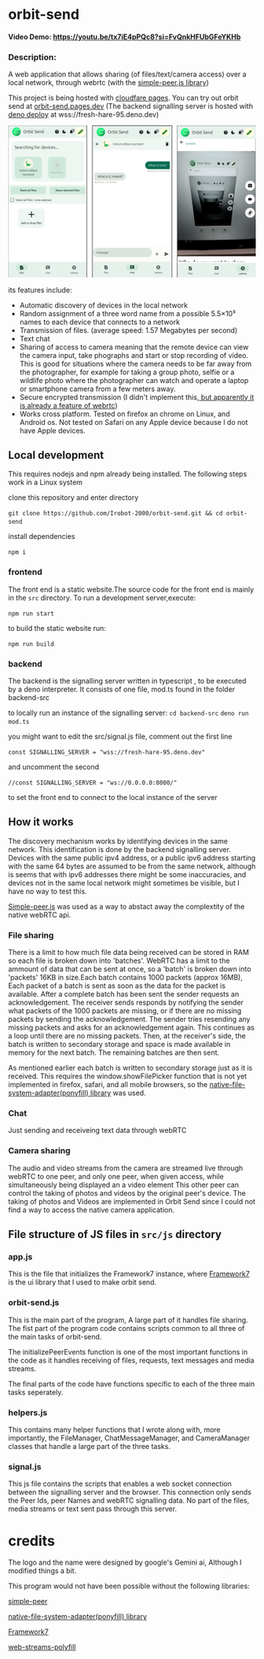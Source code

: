 # orbit-send
#### Video Demo: https://youtu.be/tx7iE4pPQc8?si=FvQnkHFUbGFeYKHb
### Description:
A web application that allows sharing (of files/text/camera access) over a local network, through webrtc (with the [simple-peer.js library](https://github.com/feross/simple-peer/))

This project is being hosted with [cloudfare pages](https://pages.cloudflare.com/). You can try out orbit send at [orbit-send.pages.dev](http://orbit-send.pages.dev)
(The backend signalling server is hosted with [deno deploy](https://deno.com/deploy) at wss://fresh-hare-95.deno.dev)

![screenshot](./assets-src/screenshot.webp)

its features include:
 * Automatic discovery of devices in the local network
 * Random assignment of a three word name from a possible 5.5×10⁵ names to each device that connects to a network
 * Transmission of files. (average speed: 1.57 Megabytes per second)
 * Text chat
 * Sharing of access to camera meaning that the remote device can view the camera input, take phographs and start or stop recording of video. This is good for situations where the camera needs to be far away from the photographer, for example for taking a group photo, selfie or a wildlife photo where the photographer can watch and operate a laptop or smartphone camera from a few meters away.
 * Secure encrypted transmission (I didn't implement this,[ but apparently it is already a feature of webrtc](https://webrtc-security.github.io/#4.3.))
 * Works cross platform. Tested on firefox an chrome on Linux, and Android os. Not tested on Safari on any Apple device because I do not have Apple devices.

## Local development

This requires nodejs and npm already being installed. The following steps work in a Linux system

clone this repository and enter directory

`git clone https://github.com/Irobot-2000/orbit-send.git && cd orbit-send`

install dependencies 

`npm i`

### frontend
The front end is a static website.The source code for the front end is mainly in the `src` directory. To run a development server,execute:

`npm run start`

to build the static website run:

`npm run build`

### backend
The backend is the signalling server written in typescript , to be executed by a deno interpreter. It consists of one file, mod.ts found in the folder backend-src

to locally run an instance of the signalling server:
`cd backend-src`
`deno run mod.ts`

you might want to edit the src/signal.js file,
comment out the first line

`const SIGNALLING_SERVER = "wss://fresh-hare-95.deno.dev"`

and uncomment the second

`//const SIGNALLING_SERVER = "ws://0.0.0.0:8000/"`

to set the front end to connect to the local instance of the server

## How it works
The discovery mechanism works by identifying devices in the same network. This identification is done by the backend signalling server. Devices with the same public ipv4 address, or a public ipv6 address starting with the same 64 bytes are assumed to be from the same network, although is seems that with ipv6 addresses there might be some inaccuracies, and devices not in the same local network might sometimes be visible, but I have no way to test this.

[Simple-peer.js](https://github.com/feross/simple-peer/) was used as a way to abstact away the complextity of the native webRTC api.

### File sharing
There is a limit to how much file data being received can be stored in RAM so each file is broken down into 'batches'. WebRTC has a limit to the ammount of data that can be sent at once, so a 'batch' is broken down into 'packets' 16KB in size.Each batch contains 1000 packets (approx 16MB), Each packet of a batch is sent as soon as the data for the packet is available. After a complete batch has been sent the sender requests an acknowledgement. The receiver sends responds by notifying the sender what packets of the 1000 packets are missing, or if there are no missing packets by sending the acknowledgement. The sender tries resending any missing packets and asks for an acknowledgement again. This continues as a loop until there are no missing packets. Then, at the receiver's side, the batch is written to secondary storage and space is made available in memory for the next batch. The remaining batches are then sent.

As mentioned earlier each batch is written to secondary storage just as it is received. This requires the window.showFilePicker function that is not yet implemented in firefox, safari, and all mobile browsers, so the [native-file-system-adapter(ponyfill) library](https://www.npmjs.com/package/native-file-system-adapter?activeTab=readme) was used.

### Chat
Just sending and receiveing text data through webRTC

### Camera sharing
The audio and video streams from the camera are streamed live through webRTC to one peer, and only one peer, when given access, while simultaneously being displayed an a video element
This other peer can control the taking of photos and videos by the original peer's device. The taking of photos and Videos are implemented in Orbit Send since I could not find a way to access the native camera application. 

## File structure of JS files in `src/js` directory
### app.js
This is the file that initializes the Framework7 instance, where [Framework7](https://framework7.io/) is the ui library that I used to make orbit send.

### orbit-send.js
This is the main part of the program, A large part of it handles file sharing. The fist part of the program code contains scripts common to all three of the main tasks of orbit-send.

The initializePeerEvents function is one of the most important functions in the code as it handles receiving of files, requests, text messages and media streams.

The final parts of the code have functions specific to each of the three main tasks seperately.

### helpers.js
This contains many helper functions that I wrote along with, more importantly, the FileManager, ChatMessageManager, and CameraManager classes that handle a large part of the three tasks.

### signal.js
This js file contains the scripts that enables a web socket connection between the signalling server and the browser. This connection only sends the Peer Ids, peer Names and webRTC  signalling data. No part of the files, media streams or text sent pass through this server.

#  credits

The logo and the name were designed by google's Gemini ai, Although I modified things a bit.

This program would not have been possible without the following libraries:

[simple-peer](https://github.com/feross/simple-peer/)

[native-file-system-adapter(ponyfill) library](https://www.npmjs.com/package/native-file-system-adapter?activeTab=readme)

[Framework7](https://framework7.io/)

[web-streams-polyfill](https://www.npmjs.com/package/web-streams-polyfill?activeTab=readme)